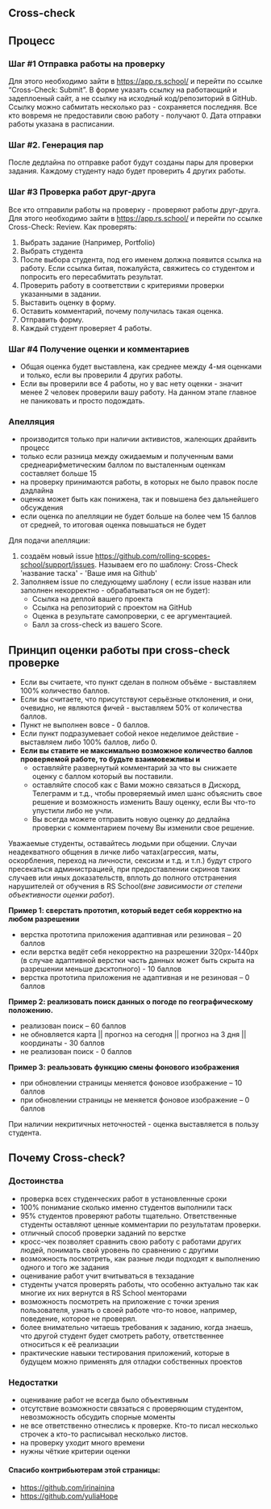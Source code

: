 ## Cross-check

## Процесс
### Шаг #1 Отправка работы на проверку
Для этого необходимо зайти в https://app.rs.school/ и перейти по ссылке “Cross-Check: Submit”. В форме указать ссылку на работающий и задеплоеный сайт, а не ссылку на исходный код/репозиторий в GitHub.
Ссылку можно сабмитать несколько раз - сохраняется последняя. 
Все кто вовремя не предоставили свою работу - получают 0. Дата отправки работы указана в расписании.

### Шаг #2. Генерация пар
После дедлайна по отправке работ будут созданы пары для проверки задания. 
Каждому студенту надо будет проверить 4 других работы. 

### Шаг #3 Проверка работ друг-друга
Все кто отправили работы на проверку - проверяют работы друг-друга. 
Для этого необходимо зайти в https://app.rs.school/ и перейти по ссылке Cross-Check: Review.
Как проверять:
1. Выбрать задание (Например, Portfolio)
2. Выбрать студента
3. После выбора студента, под его именем должна появится ссылка на работу. Если ссылка битая, пожалуйста, свяжитесь со студентом и попросить его пересабмитать результат.
4. Проверить работу в соответствии с критериями проверки указанными в задании.
5. Выставить оценку в форму.
6. Оставить комментарий, почему получилась такая оценка.
7. Отправить форму.
8. Каждый студент проверяет 4 работы.

### Шаг #4 Получение оценки и комментариев 
- Общая оценка будет выставлена, как среднее между 4-мя оценками и только, если вы проверили 4 других работы.
- Если вы проверили все 4 работы, но у вас нету оценки - значит менее 2 человек проверили вашу работу. На данном этапе главное не паниковать и просто подождать.

### Апелляция 
- производится только при наличии активистов, жалеющих драйвить процесс
- только если разница между ожидаемым и полученным вами среднеарифметическим баллом по высталенным оценкам составляет больше 15
- на проверку принимаются работы, в которых не было правок после дэдлайна
- оценка может быть как понижена, так и повышена без дальнейшего обсуждения
- если оценка по апелляции не будет больше на более чем 15 баллов от средней, то итоговая оценка повышаться не будет

Для подачи апелляции:
1. создаём новый issue  https://github.com/rolling-scopes-school/support/issues. Называем его по шаблону: Cross-Check 'название таска' - 'Ваше имя на Github'
2. Заполняем issue по следующему шаблону ( если issue назван или заполнен некорректно - обрабатываться он не будет):
    - Ссылка на деплой вашего проекта
    - Ссылка на репозиторий с проектом на GitHub 
    - Оценка в результате самопроверки, с ее аргументацией. 
    - Балл за cross-check из вашего Score.

## Принцип оценки работы при cross-check проверке
- Если вы считаете, что пункт сделан в полном объёме - выставляем 100% количество баллов.
- Если вы считаете, что присутствуют серьёзные отклонения, и они, очевидно, не являются фичей - выставляем 50% от количества баллов.
- Пункт не выполнен вовсе - 0 баллов.
- Если пункт подразумевает собой некое неделимое действие - выставляем либо 100% баллов, либо 0.
- **Если вы ставите не максимально возможное количество баллов проверяемой работе, то будьте взаимовежливы и**
    - оставляйте развернутый комментарий за что вы снижаете оценку с баллом который вы поставили.
    - оставляйте способ как с Вами можно связаться в Дискорд, Телеграмм и т.д., чтобы проверяемый имел шанс объяснить свое решение и возможность изменить Вашу оценку, если Вы что-то упустили либо не учли.
    - Вы всегда можете отправить новую оценку до дедлайна проверки с комментарием почему Вы изменили свое решение.

Уважаемые студенты, оставайтесь людьми при общении. Случаи неадекватного общения в личке либо чатах(агрессия, маты, оскорбления, переход на личности, сексизм и т.д. и т.п.) будут строго пресекаться администрацией, при предоставлении скринов таких случаев или иных доказательств, вплоть до полного отстранения нарушителей от обучения в RS School(_вне зависимости от степени объективности оценки работ_). 

**Пример 1: сверстать прототип, который ведет себя корректно на любом разрешении**

* верстка прототипа приложения адаптивная или резиновая – 20 баллов
* если верстка ведёт себя некорректно на разрешении 320рх-1440px (в случае адаптивной верстки часть данных может быть скрыта на разрешении меньше дэсктопного) - 10 баллов
* верстка прототипа приложения не адаптивная и не резиновая – 0 баллов

**Пример 2: реализовать поиск данных о погоде по географическому положению.**

* реализован поиск – 60 баллов
* не обновляется карта || прогноз на сегодня || прогноз на 3 дня || координаты - 30 баллов
* не реализован поиск - 0 баллов

**Пример 3: реальзовать функцию смены фонового изображения**

* при обновлении страницы меняется фоновое изображение – 10 баллов
* при обновлении страницы не меняется фоновое изображение – 0 баллов


При наличии некритичных неточностей - оценка выставляется в пользу студента.

## Почему Cross-check? 
### Достоинства 
- проверка всех студенческих работ в установленные сроки  
- 100% понимание сколько именно студентов выполнили таск 
- 95% студентов проверяют работы тщательно. Ответственные студенты оставляют ценные комментарии по результатам проверки. 
- отличный способ проверки заданий по верстке
- кросс-чек позволяет сравнить свою работу с работами других людей, понимать свой уровень по сравнению с другими 
- возможность посмотреть, как разные люди подходят к выполнению одного и того же задания  
- оценивание работ учит вчитываться в техзадание
- студенты учатся проверять работы, что особенно актуально так как многие их них вернутся в RS School менторами
- возможность посмотреть на приложение с точки зрения пользователя, узнать о своей работе что-то новое, например, поведение, которое не проверял.
- более внимательно читаешь требования к заданию, когда знаешь, что другой студент будет смотреть работу, ответственнее относиться к её реализации 
- практические навыки тестирования приложений, которые в будущем можно применять для отладки собственных проектов

### Недостатки 
- оценивание работ не всегда было объективным 
- отсутствие возможности связаться с проверяющим студентом, невозможность обсудить спорные моменты 
- не все ответственно отнеслись к проверке. Кто-то писал несколько строчек а кто-то расписывал несколько листов. 
- на проверку уходит много времени 
- нужны чёткие критерии оценки

#### Спасибо контрибьютерам этой страницы:
- https://github.com/irinainina
- https://github.com/yuliaHope
